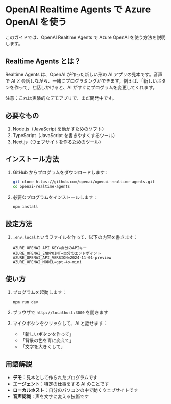 # OpenAI Realtime Agents で Azure OpenAI を使う

このガイドでは、OpenAI Realtime Agents で Azure OpenAI を使う方法を説明します。

## Realtime Agents とは？

Realtime Agents は、OpenAI が作った新しい形の AI アプリの見本です。音声で AI と会話しながら、一緒にプログラミングができます。例えば、「新しいボタンを作って」と話しかけると、AI がすぐにプログラムを変更してくれます。

注意：これは実験的なデモアプリで、まだ開発中です。

## 必要なもの

1. Node.js（JavaScript を動かすためのソフト）
2. TypeScript（JavaScript を書きやすくするツール）
3. Next.js（ウェブサイトを作るためのツール）

## インストール方法

1. GitHub からプログラムをダウンロードします：

   ```bash
   git clone https://github.com/openai/openai-realtime-agents.git
   cd openai-realtime-agents
   ```

2. 必要なプログラムをインストールします：
   ```bash
   npm install
   ```

## 設定方法

1. `.env.local`というファイルを作って、以下の内容を書きます：
   ```
   AZURE_OPENAI_API_KEY=自分のAPIキー
   AZURE_OPENAI_ENDPOINT=自分のエンドポイント
   AZURE_OPENAI_API_VERSION=2024-11-01-preview
   AZURE_OPENAI_MODEL=gpt-4o-mini
   ```

## 使い方

1. プログラムを起動します：

   ```bash
   npm run dev
   ```

2. ブラウザで `http://localhost:3000` を開きます

3. マイクボタンをクリックして、AI と話せます：
   - 「新しいボタンを作って」
   - 「背景の色を青に変えて」
   - 「文字を大きくして」

## 用語解説

- **デモ**：見本として作られたプログラムです
- **エージェント**：特定の仕事をする AI のことです
- **ローカルホスト**：自分のパソコンの中で動くウェブサイトです
- **音声認識**：声を文字に変える技術です
